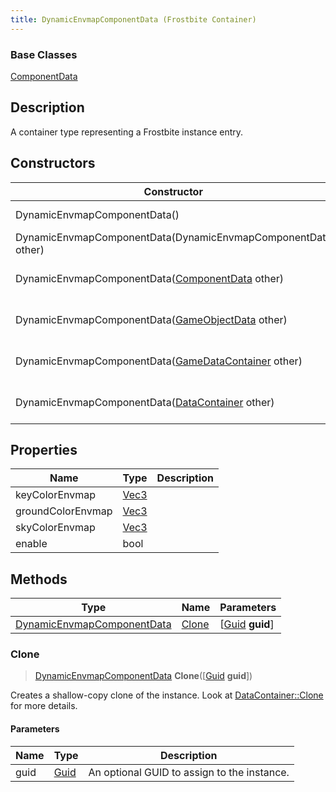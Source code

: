 ```yaml
---
title: DynamicEnvmapComponentData (Frostbite Container)
---
```

### Base Classes

[ComponentData](ComponentData)

## Description

A container type representing a Frostbite instance entry.

## Constructors

| Constructor                                                                           | Description                                                                                                                                 |
| ------------------------------------------------------------------------------------- | ------------------------------------------------------------------------------------------------------------------------------------------- |
| DynamicEnvmapComponentData()                                                          | Create a new instance of this container type.                                                                                               |
| DynamicEnvmapComponentData(DynamicEnvmapComponentData other)                          | Create a reference copy of an instance of the same type.                                                                                    |
| DynamicEnvmapComponentData([ComponentData](ComponentData) other)                      | Upcast an instance of type [ComponentData](ComponentData) to [DynamicEnvmapComponentData](DynamicEnvmapComponentData).                      |
| DynamicEnvmapComponentData([GameObjectData](GameObjectData) other)                    | Upcast an instance of type [GameObjectData](GameObjectData) to [DynamicEnvmapComponentData](DynamicEnvmapComponentData).                    |
| DynamicEnvmapComponentData([GameDataContainer](GameDataContainer) other)              | Upcast an instance of type [GameDataContainer](GameDataContainer) to [DynamicEnvmapComponentData](DynamicEnvmapComponentData).              |
| DynamicEnvmapComponentData([DataContainer](/vext/ref/cls/shr/datacontainer) other) | Upcast an instance of type [DataContainer](/vext/ref/cls/shr/datacontainer) to [DynamicEnvmapComponentData](DynamicEnvmapComponentData). |

## Properties

| Name              | Type                              | Description |
| ----------------- | --------------------------------- | ----------- |
| keyColorEnvmap    | [Vec3](/vext/ref/cls/shr/Vec3) |             |
| groundColorEnvmap | [Vec3](/vext/ref/cls/shr/Vec3) |             |
| skyColorEnvmap    | [Vec3](/vext/ref/cls/shr/Vec3) |             |
| enable            | bool                              |             |

## Methods

| Type                                                     | Name            | Parameters                                     |
| -------------------------------------------------------- | --------------- | ---------------------------------------------- |
| [DynamicEnvmapComponentData](DynamicEnvmapComponentData) | [Clone](#clone) | \[[Guid](/vext/ref/cls/shr/guid) **guid**\] |

### Clone

> [DynamicEnvmapComponentData](DynamicEnvmapComponentData) **Clone**(\[[Guid](/vext/ref/cls/shr/guid) **guid**\])

Creates a shallow-copy clone of the instance. Look at [DataContainer::Clone](/vext/ref/cls/shr/datacontainer#clone) for more details.

#### Parameters

| Name | Type         | Description                                 |
| ---- | ------------ | ------------------------------------------- |
| guid | [Guid](Guid) | An optional GUID to assign to the instance. |
